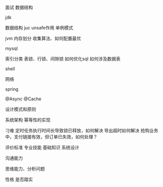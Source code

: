 面试
数据结构

jdk

数据结构
juc
unsafe作用
单例模式


jvm
内存划分
收集算法、如何配置最优



mysql

索引分类
表锁、行锁、间隙锁
如何优化sql
如何涉及数据表

shell

网络


spring 

@Async
@Cache


设计模式和原则


系统架构
幂等性的实现


刁难
定时任务执行时间长导致锁已释放，如何解决
导出超时如何解决
抢购业务中，支付链接有效，但订单已失效，如何处理？


评价标准
专业技能
基础知识
系统设计

沟通能力


思维能力、分析问题


性格
是否踏实
